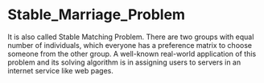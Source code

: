 # Stable_Marriage_Problem
It is also called Stable Matching Problem.
There are two groups with equal number of individuals, which everyone has a preference matrix to choose someone from the other group.
A well-known real-world application of this problem and its solving algorithm is in assigning users to servers in an internet service like web pages.

